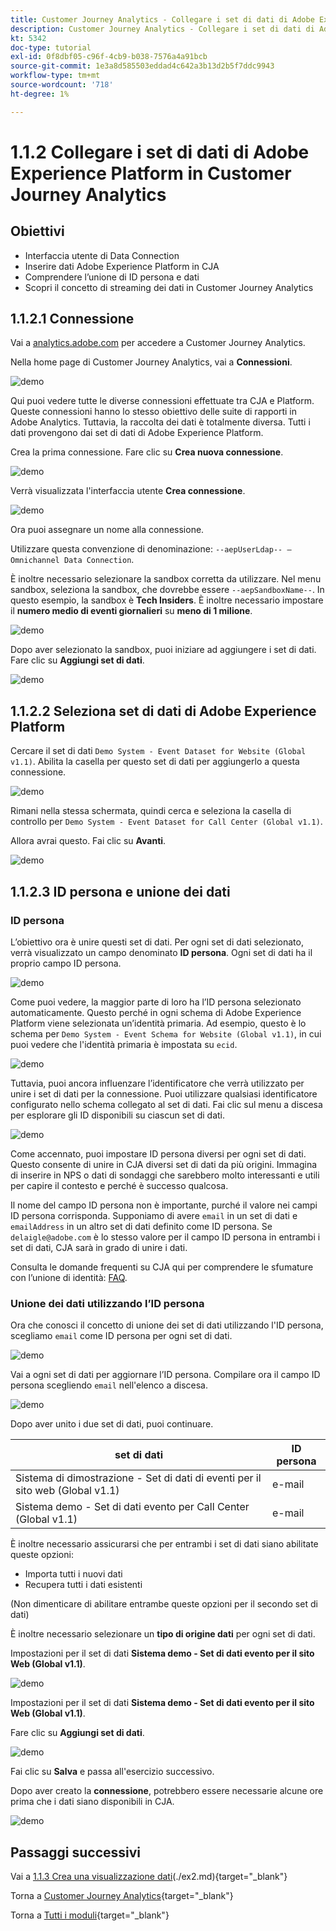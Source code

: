 ```yaml
---
title: Customer Journey Analytics - Collegare i set di dati di Adobe Experience Platform in Customer Journey Analytics
description: Customer Journey Analytics - Collegare i set di dati di Adobe Experience Platform in Customer Journey Analytics
kt: 5342
doc-type: tutorial
exl-id: 0f8dbf05-c96f-4cb9-b038-7576a4a91bcb
source-git-commit: 1e3a8d585503eddad4c642a3b13d2b5f7ddc9943
workflow-type: tm+mt
source-wordcount: '718'
ht-degree: 1%

---
```


# 1.1.2 Collegare i set di dati di Adobe Experience Platform in Customer Journey Analytics

## Obiettivi

- Interfaccia utente di Data Connection
- Inserire dati Adobe Experience Platform in CJA
- Comprendere l’unione di ID persona e dati
- Scopri il concetto di streaming dei dati in Customer Journey Analytics

## 1.1.2.1 Connessione

Vai a [analytics.adobe.com](https://analytics.adobe.com) per accedere a Customer Journey Analytics.

Nella home page di Customer Journey Analytics, vai a **Connessioni**.

![demo](./images/cja2.png)

Qui puoi vedere tutte le diverse connessioni effettuate tra CJA e Platform. Queste connessioni hanno lo stesso obiettivo delle suite di rapporti in Adobe Analytics. Tuttavia, la raccolta dei dati è totalmente diversa. Tutti i dati provengono dai set di dati di Adobe Experience Platform.

Crea la prima connessione. Fare clic su **Crea nuova connessione**.

![demo](./images/cja4.png)

Verrà visualizzata l&#39;interfaccia utente **Crea connessione**.

![demo](./images/cja5.png)

Ora puoi assegnare un nome alla connessione.

Utilizzare questa convenzione di denominazione: `--aepUserLdap-- – Omnichannel Data Connection`.

È inoltre necessario selezionare la sandbox corretta da utilizzare. Nel menu sandbox, seleziona la sandbox, che dovrebbe essere `--aepSandboxName--`. In questo esempio, la sandbox è **Tech Insiders**. È inoltre necessario impostare il **numero medio di eventi giornalieri** su **meno di 1 milione**.

![demo](./images/cjasb.png)

Dopo aver selezionato la sandbox, puoi iniziare ad aggiungere i set di dati. Fare clic su **Aggiungi set di dati**.

![demo](./images/cjasb1.png)

## 1.1.2.2 Seleziona set di dati di Adobe Experience Platform

Cercare il set di dati `Demo System - Event Dataset for Website (Global v1.1)`. Abilita la casella per questo set di dati per aggiungerlo a questa connessione.

![demo](./images/cja7.png)

Rimani nella stessa schermata, quindi cerca e seleziona la casella di controllo per `Demo System - Event Dataset for Call Center (Global v1.1)`.

Allora avrai questo. Fai clic su **Avanti**.

![demo](./images/cja9.png)

## 1.1.2.3 ID persona e unione dei dati

### ID persona

L’obiettivo ora è unire questi set di dati. Per ogni set di dati selezionato, verrà visualizzato un campo denominato **ID persona**. Ogni set di dati ha il proprio campo ID persona.

![demo](./images/cja11.png)

Come puoi vedere, la maggior parte di loro ha l’ID persona selezionato automaticamente. Questo perché in ogni schema di Adobe Experience Platform viene selezionata un’identità primaria. Ad esempio, questo è lo schema per `Demo System - Event Schema for Website (Global v1.1)`, in cui puoi vedere che l&#39;identità primaria è impostata su `ecid`.

![demo](./images/cja13.png)

Tuttavia, puoi ancora influenzare l’identificatore che verrà utilizzato per unire i set di dati per la connessione. Puoi utilizzare qualsiasi identificatore configurato nello schema collegato al set di dati. Fai clic sul menu a discesa per esplorare gli ID disponibili su ciascun set di dati.

![demo](./images/cja14.png)

Come accennato, puoi impostare ID persona diversi per ogni set di dati. Questo consente di unire in CJA diversi set di dati da più origini. Immagina di inserire in NPS o dati di sondaggi che sarebbero molto interessanti e utili per capire il contesto e perché è successo qualcosa.

Il nome del campo ID persona non è importante, purché il valore nei campi ID persona corrisponda. Supponiamo di avere `email` in un set di dati e `emailAddress` in un altro set di dati definito come ID persona. Se `delaigle@adobe.com` è lo stesso valore per il campo ID persona in entrambi i set di dati, CJA sarà in grado di unire i dati.

Consulta le domande frequenti su CJA qui per comprendere le sfumature con l’unione di identità: [FAQ](https://experienceleague.adobe.com/docs/analytics-platform/using/cja-overview/cja-faq.html).

### Unione dei dati utilizzando l’ID persona

Ora che conosci il concetto di unione dei set di dati utilizzando l&#39;ID persona, scegliamo `email` come ID persona per ogni set di dati.

![demo](./images/cja15.png)

Vai a ogni set di dati per aggiornare l’ID persona. Compilare ora il campo ID persona scegliendo `email` nell&#39;elenco a discesa.

![demo](./images/cja12a.png)

Dopo aver unito i due set di dati, puoi continuare.

| set di dati | ID persona |
| ----------------- |-------------| 
| Sistema di dimostrazione - Set di dati di eventi per il sito web (Global v1.1) | e-mail |
| Sistema demo - Set di dati evento per Call Center (Global v1.1) | e-mail |

È inoltre necessario assicurarsi che per entrambi i set di dati siano abilitate queste opzioni:

- Importa tutti i nuovi dati
- Recupera tutti i dati esistenti

(Non dimenticare di abilitare entrambe queste opzioni per il secondo set di dati)

È inoltre necessario selezionare un **tipo di origine dati** per ogni set di dati.

Impostazioni per il set di dati **Sistema demo - Set di dati evento per il sito Web (Global v1.1)**.

![demo](./images/cja16a.png)

Impostazioni per il set di dati **Sistema demo - Set di dati evento per il sito Web (Global v1.1)**.

Fare clic su **Aggiungi set di dati**.

![demo](./images/cja16.png)

Fai clic su **Salva** e passa all&#39;esercizio successivo.

Dopo aver creato la **connessione**, potrebbero essere necessarie alcune ore prima che i dati siano disponibili in CJA.

![demo](./images/cja20.png)

## Passaggi successivi

Vai a [1.1.3 Crea una visualizzazione dati](./ex3.md)(./ex2.md){target="_blank"}

Torna a [Customer Journey Analytics](./customer-journey-analytics-build-a-dashboard.md){target="_blank"}

Torna a [Tutti i moduli](./../../../../overview.md){target="_blank"}
